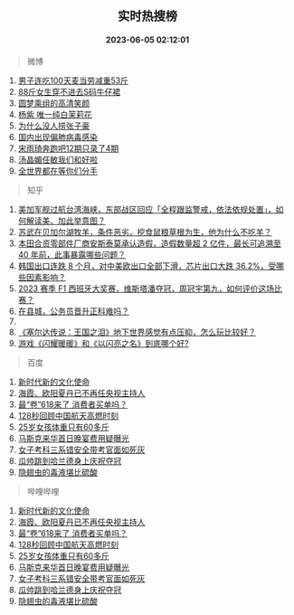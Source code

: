 <div align="center"><h2>实时热搜榜</h2><h4>2023-06-05 02:12:01</h4></div>

> 微博  

1. [男子连吃100天麦当劳减重53斤](https://s.weibo.com/weibo?q=%23%E7%94%B7%E5%AD%90%E8%BF%9E%E5%90%83100%E5%A4%A9%E9%BA%A6%E5%BD%93%E5%8A%B3%E5%87%8F%E9%87%8D53%E6%96%A4%23&t=31&band_rank=1&Refer=top)<br />
2. [88斤女生穿不进去S码牛仔裙](https://s.weibo.com/weibo?q=%2388%E6%96%A4%E5%A5%B3%E7%94%9F%E7%A9%BF%E4%B8%8D%E8%BF%9B%E5%8E%BBS%E7%A0%81%E7%89%9B%E4%BB%94%E8%A3%99%23&t=31&band_rank=2&Refer=top)<br />
3. [圆梦乘组的高清笑颜](https://s.weibo.com/weibo?q=%23%E5%9C%86%E6%A2%A6%E4%B9%98%E7%BB%84%E7%9A%84%E9%AB%98%E6%B8%85%E7%AC%91%E9%A2%9C%23&t=31&band_rank=3&Refer=top)<br />
4. [杨紫 唯一纯白茉莉花](https://s.weibo.com/weibo?q=%E6%9D%A8%E7%B4%AB%20%E5%94%AF%E4%B8%80%E7%BA%AF%E7%99%BD%E8%8C%89%E8%8E%89%E8%8A%B1&t=31&band_rank=4&Refer=top)<br />
5. [为什么没人捞张子豪](https://s.weibo.com/weibo?q=%E4%B8%BA%E4%BB%80%E4%B9%88%E6%B2%A1%E4%BA%BA%E6%8D%9E%E5%BC%A0%E5%AD%90%E8%B1%AA&t=31&band_rank=5&Refer=top)<br />
6. [国内出现偏肺病毒感染](https://s.weibo.com/weibo?q=%23%E5%9B%BD%E5%86%85%E5%87%BA%E7%8E%B0%E5%81%8F%E8%82%BA%E7%97%85%E6%AF%92%E6%84%9F%E6%9F%93%23&t=31&band_rank=6&Refer=top)<br />
7. [宋雨琦奔跑吧12期只录了4期](https://s.weibo.com/weibo?q=%23%E5%AE%8B%E9%9B%A8%E7%90%A6%E5%A5%94%E8%B7%91%E5%90%A712%E6%9C%9F%E5%8F%AA%E5%BD%95%E4%BA%864%E6%9C%9F%23&t=31&band_rank=7&Refer=top)<br />
8. [汤晶媚任敏我们和好啦](https://s.weibo.com/weibo?q=%23%E6%B1%A4%E6%99%B6%E5%AA%9A%E4%BB%BB%E6%95%8F%E6%88%91%E4%BB%AC%E5%92%8C%E5%A5%BD%E5%95%A6%23&t=31&band_rank=8&Refer=top)<br />
9. [全世界都在等你们分手](https://s.weibo.com/weibo?q=%E5%85%A8%E4%B8%96%E7%95%8C%E9%83%BD%E5%9C%A8%E7%AD%89%E4%BD%A0%E4%BB%AC%E5%88%86%E6%89%8B&t=31&band_rank=9&Refer=top)<br />

> 知乎  

1. [美加军舰过航台湾海峡，东部战区回应「全程跟监警戒，依法依规处置」，如何解读美、加此举意图？](https://www.zhihu.com/question/604645738)<br />
2. [苏武在贝加尔湖牧羊，条件恶劣，挖食鼠粮草根为生，他为什么不吃羊？](https://www.zhihu.com/question/25483987)<br />
3. [本田合资零部件厂商安斯泰莫承认造假，造假数量超 2 亿件，最长可追溯至 40 年前，此事暴露哪些问题？](https://www.zhihu.com/question/602979872)<br />
4. [韩国出口连跌 8 个月，对中美欧出口全部下滑，芯片出口大跌 36.2%，受哪些因素影响？](https://www.zhihu.com/question/604222429)<br />
5. [2023 赛季 F1 西班牙大奖赛，维斯塔潘夺冠，周冠宇第九，如何评价这场比赛？](https://www.zhihu.com/question/604771008)<br />
6. [在县城，公务员晋升正科难吗？](https://www.zhihu.com/question/597393632)<br />
7. []()<br />
8. [《塞尔达传说：王国之泪》地下世界感觉有点压抑，怎么玩比较好？](https://www.zhihu.com/question/600762687)<br />
9. [游戏《闪耀暖暖》和《以闪亮之名》到底哪个好?](https://www.zhihu.com/question/553106542)<br />

> 百度  

1. [新时代新的文化使命](https://www.baidu.com/s?wd=%E6%96%B0%E6%97%B6%E4%BB%A3%E6%96%B0%E7%9A%84%E6%96%87%E5%8C%96%E4%BD%BF%E5%91%BD&sa=fyb_news&rsv_dl=fyb_news)<br />
2. [海霞、欧阳夏丹已不再任央视主持人](https://www.baidu.com/s?wd=%E6%B5%B7%E9%9C%9E%E3%80%81%E6%AC%A7%E9%98%B3%E5%A4%8F%E4%B8%B9%E5%B7%B2%E4%B8%8D%E5%86%8D%E4%BB%BB%E5%A4%AE%E8%A7%86%E4%B8%BB%E6%8C%81%E4%BA%BA&sa=fyb_news&rsv_dl=fyb_news)<br />
3. [最“卷”618来了 消费者买单吗？](https://www.baidu.com/s?wd=%E6%9C%80%E2%80%9C%E5%8D%B7%E2%80%9D618%E6%9D%A5%E4%BA%86+%E6%B6%88%E8%B4%B9%E8%80%85%E4%B9%B0%E5%8D%95%E5%90%97%EF%BC%9F&sa=fyb_news&rsv_dl=fyb_news)<br />
4. [128秒回顾中国航天高燃时刻](https://www.baidu.com/s?wd=128%E7%A7%92%E5%9B%9E%E9%A1%BE%E4%B8%AD%E5%9B%BD%E8%88%AA%E5%A4%A9%E9%AB%98%E7%87%83%E6%97%B6%E5%88%BB&sa=fyb_news&rsv_dl=fyb_news)<br />
5. [25岁女孩体重只有60多斤](https://www.baidu.com/s?wd=25%E5%B2%81%E5%A5%B3%E5%AD%A9%E4%BD%93%E9%87%8D%E5%8F%AA%E6%9C%8960%E5%A4%9A%E6%96%A4&sa=fyb_news&rsv_dl=fyb_news)<br />
6. [马斯克来华首日晚宴费用疑曝光](https://www.baidu.com/s?wd=%E9%A9%AC%E6%96%AF%E5%85%8B%E6%9D%A5%E5%8D%8E%E9%A6%96%E6%97%A5%E6%99%9A%E5%AE%B4%E8%B4%B9%E7%94%A8%E7%96%91%E6%9B%9D%E5%85%89&sa=fyb_news&rsv_dl=fyb_news)<br />
7. [女子考科三系错安全带考官面如死灰](https://www.baidu.com/s?wd=%E5%A5%B3%E5%AD%90%E8%80%83%E7%A7%91%E4%B8%89%E7%B3%BB%E9%94%99%E5%AE%89%E5%85%A8%E5%B8%A6%E8%80%83%E5%AE%98%E9%9D%A2%E5%A6%82%E6%AD%BB%E7%81%B0&sa=fyb_news&rsv_dl=fyb_news)<br />
8. [瓜帅跳到哈兰德身上庆祝夺冠](https://www.baidu.com/s?wd=%E7%93%9C%E5%B8%85%E8%B7%B3%E5%88%B0%E5%93%88%E5%85%B0%E5%BE%B7%E8%BA%AB%E4%B8%8A%E5%BA%86%E7%A5%9D%E5%A4%BA%E5%86%A0&sa=fyb_news&rsv_dl=fyb_news)<br />
9. [隐翅虫的毒液堪比硫酸](https://www.baidu.com/s?wd=%E9%9A%90%E7%BF%85%E8%99%AB%E7%9A%84%E6%AF%92%E6%B6%B2%E5%A0%AA%E6%AF%94%E7%A1%AB%E9%85%B8&sa=fyb_news&rsv_dl=fyb_news)<br />

> 哔哩哔哩  

1. [新时代新的文化使命](https://www.baidu.com/s?wd=%E6%96%B0%E6%97%B6%E4%BB%A3%E6%96%B0%E7%9A%84%E6%96%87%E5%8C%96%E4%BD%BF%E5%91%BD&sa=fyb_news&rsv_dl=fyb_news)<br />
2. [海霞、欧阳夏丹已不再任央视主持人](https://www.baidu.com/s?wd=%E6%B5%B7%E9%9C%9E%E3%80%81%E6%AC%A7%E9%98%B3%E5%A4%8F%E4%B8%B9%E5%B7%B2%E4%B8%8D%E5%86%8D%E4%BB%BB%E5%A4%AE%E8%A7%86%E4%B8%BB%E6%8C%81%E4%BA%BA&sa=fyb_news&rsv_dl=fyb_news)<br />
3. [最“卷”618来了 消费者买单吗？](https://www.baidu.com/s?wd=%E6%9C%80%E2%80%9C%E5%8D%B7%E2%80%9D618%E6%9D%A5%E4%BA%86+%E6%B6%88%E8%B4%B9%E8%80%85%E4%B9%B0%E5%8D%95%E5%90%97%EF%BC%9F&sa=fyb_news&rsv_dl=fyb_news)<br />
4. [128秒回顾中国航天高燃时刻](https://www.baidu.com/s?wd=128%E7%A7%92%E5%9B%9E%E9%A1%BE%E4%B8%AD%E5%9B%BD%E8%88%AA%E5%A4%A9%E9%AB%98%E7%87%83%E6%97%B6%E5%88%BB&sa=fyb_news&rsv_dl=fyb_news)<br />
5. [25岁女孩体重只有60多斤](https://www.baidu.com/s?wd=25%E5%B2%81%E5%A5%B3%E5%AD%A9%E4%BD%93%E9%87%8D%E5%8F%AA%E6%9C%8960%E5%A4%9A%E6%96%A4&sa=fyb_news&rsv_dl=fyb_news)<br />
6. [马斯克来华首日晚宴费用疑曝光](https://www.baidu.com/s?wd=%E9%A9%AC%E6%96%AF%E5%85%8B%E6%9D%A5%E5%8D%8E%E9%A6%96%E6%97%A5%E6%99%9A%E5%AE%B4%E8%B4%B9%E7%94%A8%E7%96%91%E6%9B%9D%E5%85%89&sa=fyb_news&rsv_dl=fyb_news)<br />
7. [女子考科三系错安全带考官面如死灰](https://www.baidu.com/s?wd=%E5%A5%B3%E5%AD%90%E8%80%83%E7%A7%91%E4%B8%89%E7%B3%BB%E9%94%99%E5%AE%89%E5%85%A8%E5%B8%A6%E8%80%83%E5%AE%98%E9%9D%A2%E5%A6%82%E6%AD%BB%E7%81%B0&sa=fyb_news&rsv_dl=fyb_news)<br />
8. [瓜帅跳到哈兰德身上庆祝夺冠](https://www.baidu.com/s?wd=%E7%93%9C%E5%B8%85%E8%B7%B3%E5%88%B0%E5%93%88%E5%85%B0%E5%BE%B7%E8%BA%AB%E4%B8%8A%E5%BA%86%E7%A5%9D%E5%A4%BA%E5%86%A0&sa=fyb_news&rsv_dl=fyb_news)<br />
9. [隐翅虫的毒液堪比硫酸](https://www.baidu.com/s?wd=%E9%9A%90%E7%BF%85%E8%99%AB%E7%9A%84%E6%AF%92%E6%B6%B2%E5%A0%AA%E6%AF%94%E7%A1%AB%E9%85%B8&sa=fyb_news&rsv_dl=fyb_news)<br />
